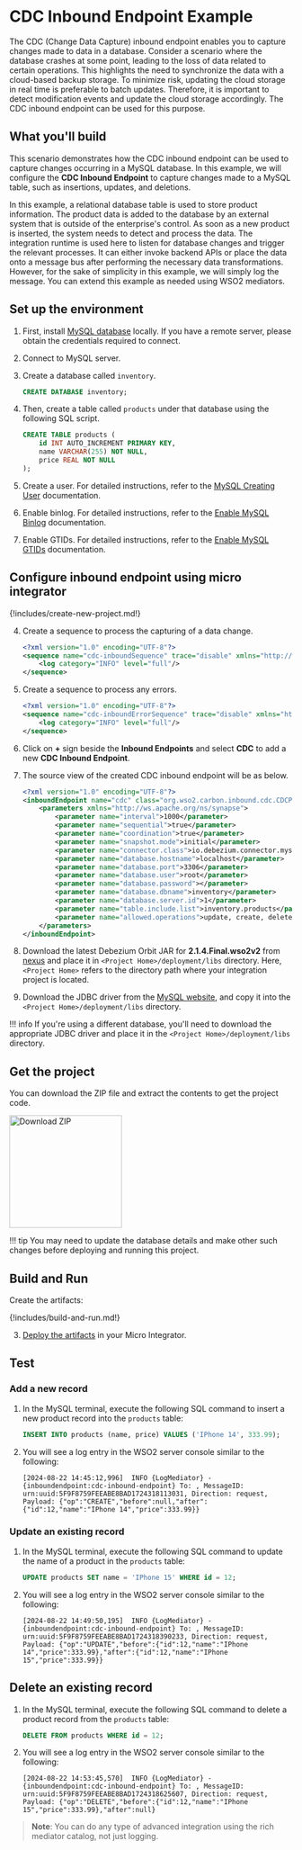 # CDC Inbound Endpoint Example 

The CDC (Change Data Capture) inbound endpoint enables you to capture changes made to data in a database. Consider a scenario where the database crashes at some point, leading to the loss of data related to certain operations. This highlights the need to synchronize the data with a cloud-based backup storage. To minimize risk, updating the cloud storage in real time is preferable to batch updates. Therefore, it is important to detect modification events and update the cloud storage accordingly. The CDC inbound endpoint can be used for this purpose.

## What you'll build

This scenario demonstrates how the CDC inbound endpoint can be used to capture changes occurring in a MySQL database. In this example, we will configure the **CDC Inbound Endpoint** to capture changes made to a MySQL table, such as insertions, updates, and deletions.

In this example, a relational database table is used to store product information. The product data is added to the database by an external system that is outside of the enterprise's control. As soon as a new product is inserted, the system needs to detect and process the data. The integration runtime is used here to listen for database changes and trigger the relevant processes. It can either invoke backend APIs or place the data onto a message bus after performing the necessary data transformations. However, for the sake of simplicity in this example, we will simply log the message. You can extend this example as needed using WSO2 mediators.

## Set up the environment 

1. First, install [MySQL database](https://www.mysql.com/) locally. If you have a remote server, please obtain the credentials required to connect.  

2. Connect to MySQL server.

3. Create a database called `inventory`. 
    ```sql
    CREATE DATABASE inventory;
    ```

4. Then, create a table called `products` under that database using the following SQL script. 
    ```sql
    CREATE TABLE products (
        id INT AUTO_INCREMENT PRIMARY KEY,
        name VARCHAR(255) NOT NULL,
        price REAL NOT NULL
    );
    ```

5. Create a user. For detailed instructions, refer to the [MySQL Creating User](https://debezium.io/documentation/reference/stable/connectors/mysql.html#mysql-creating-user) documentation. 

6. Enable binlog. For detailed instructions, refer to the [Enable MySQL Binlog](https://debezium.io/documentation/reference/stable/connectors/mysql.html#enable-mysql-binlog) documentation. 

7. Enable GTIDs. For detailed instructions, refer to the [Enable MySQL GTIDs](https://debezium.io/documentation/reference/stable/connectors/mysql.html#enable-mysql-gtids) documentation. 

## Configure inbound endpoint using micro integrator

{!includes/create-new-project.md!}

4. Create a sequence to process the capturing of a data change. 

    ```xml
    <?xml version="1.0" encoding="UTF-8"?>
    <sequence name="cdc-inboundSequence" trace="disable" xmlns="http://ws.apache.org/ns/synapse">
        <log category="INFO" level="full"/>
    </sequence>
    ```

5. Create a sequence to process any errors. 

    ```xml
    <?xml version="1.0" encoding="UTF-8"?>
    <sequence name="cdc-inboundErrorSequence" trace="disable" xmlns="http://ws.apache.org/ns/synapse">
        <log category="INFO" level="full"/>
    </sequence>
    ```

6. Click on **+** sign beside the **Inbound Endpoints** and select **CDC** to add a new **CDC Inbound Endpoint**.

7. The source view of the created CDC inbound endpoint will be as below. 
    
    ```xml
    <?xml version="1.0" encoding="UTF-8"?>
    <inboundEndpoint name="cdc" class="org.wso2.carbon.inbound.cdc.CDCPollingConsumer" sequence="cdc-inboundSequence" onError="cdc-inboundErrorSequence" suspend="false">
        <parameters xmlns="http://ws.apache.org/ns/synapse">
            <parameter name="interval">1000</parameter>
            <parameter name="sequential">true</parameter>
            <parameter name="coordination">true</parameter>
            <parameter name="snapshot.mode">initial</parameter>
            <parameter name="connector.class">io.debezium.connector.mysql.MySqlConnector</parameter>
            <parameter name="database.hostname">localhost</parameter>
            <parameter name="database.port">3306</parameter>
            <parameter name="database.user">root</parameter>
            <parameter name="database.password"></parameter>
            <parameter name="database.dbname">inventory</parameter>
            <parameter name="database.server.id">1</parameter>
            <parameter name="table.include.list">inventory.products</parameter>
            <parameter name="allowed.operations">update, create, delete</parameter>
        </parameters>
    </inboundEndpoint>
    ```

8. Download the latest Debezium Orbit JAR for **2.1.4.Final.wso2v2** from [nexus](https://maven.wso2.org/nexus/content/repositories/public/org/wso2/orbit/debezium/debezium/) and place it in `<Project Home>/deployment/libs` directory. Here, `<Project Home>` refers to the directory path where your integration project is located.

9. Download the JDBC driver from the [MySQL website](https://dev.mysql.com/downloads/connector/j/), and copy it into the `<Project Home>/deployment/libs` directory.

!!! info 
    If you're using a different database, you'll need to download the appropriate JDBC driver and place it in the `<Project Home>/deployment/libs` directory.

## Get the project

You can download the ZIP file and extract the contents to get the project code.

<a href="{{base_path}}/assets/attachments/connectors/cdc-inbound-endpoint.zip">
    <img src="{{base_path}}/assets/img/integrate/connectors/download-zip.png" width="200" alt="Download ZIP">
</a>

!!! tip
    You may need to update the database details and make other such changes before deploying and running this project.

## Build and Run

Create the artifacts:

{!includes/build-and-run.md!}

3. [Deploy the artifacts]({{base_path}}/develop/deploy-artifacts) in your Micro Integrator.

## Test

### Add a new record

1. In the MySQL terminal, execute the following SQL command to insert a new product record into the `products` table:

    ```sql
    INSERT INTO products (name, price) VALUES ('IPhone 14', 333.99);
    ```

2. You will see a log entry in the WSO2 server console similar to the following:

    ```
    [2024-08-22 14:45:12,996]  INFO {LogMediator} - {inboundendpoint:cdc-inbound-endpoint} To: , MessageID: urn:uuid:5F9F8759FEEABE8BAD1724318113031, Direction: request, Payload: {"op":"CREATE","before":null,"after":{"id":12,"name":"IPhone 14","price":333.99}}
    ```

### Update an existing record 

1. In the MySQL terminal, execute the following SQL command to update the name of a product in the `products` table:

    ```sql
    UPDATE products SET name = 'IPhone 15' WHERE id = 12;
    ```

2. You will see a log entry in the WSO2 server console similar to the following:

    ```
    [2024-08-22 14:49:50,195]  INFO {LogMediator} - {inboundendpoint:cdc-inbound-endpoint} To: , MessageID: urn:uuid:5F9F8759FEEABE8BAD1724318390233, Direction: request, Payload: {"op":"UPDATE","before":{"id":12,"name":"IPhone 14","price":333.99},"after":{"id":12,"name":"IPhone 15","price":333.99}}
    ```

## Delete an existing record

1. In the MySQL terminal, execute the following SQL command to delete a product record from the `products` table:

    ```sql
    DELETE FROM products WHERE id = 12;
    ```

2. You will see a log entry in the WSO2 server console similar to the following:

    ```
    [2024-08-22 14:53:45,570]  INFO {LogMediator} - {inboundendpoint:cdc-inbound-endpoint} To: , MessageID: urn:uuid:5F9F8759FEEABE8BAD1724318625607, Direction: request, Payload: {"op":"DELETE","before":{"id":12,"name":"IPhone 15","price":333.99},"after":null}
    ```

> **Note**: You can do any type of advanced integration using the rich mediator catalog, not just logging. 
